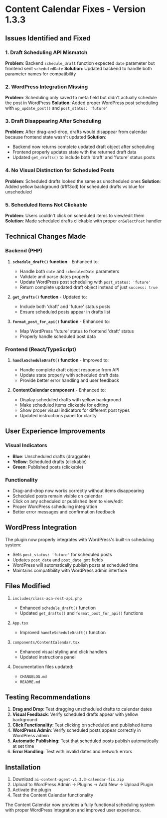 # Content Calendar Fixes - Version 1.3.3

## Issues Identified and Fixed

### 1. Draft Scheduling API Mismatch
**Problem**: Backend `schedule_draft` function expected `date` parameter but frontend sent `scheduledDate`
**Solution**: Updated backend to handle both parameter names for compatibility

### 2. WordPress Integration Missing
**Problem**: Scheduling only saved to meta field but didn't actually schedule the post in WordPress
**Solution**: Added proper WordPress post scheduling with `wp_update_post()` and `post_status: 'future'`

### 3. Draft Disappearing After Scheduling
**Problem**: After drag-and-drop, drafts would disappear from calendar because frontend state wasn't updated
**Solution**: 
- Backend now returns complete updated draft object after scheduling
- Frontend properly updates state with the returned draft data
- Updated `get_drafts()` to include both 'draft' and 'future' status posts

### 4. No Visual Distinction for Scheduled Posts
**Problem**: Scheduled drafts looked the same as unscheduled ones
**Solution**: Added yellow background (#fff3cd) for scheduled drafts vs blue for unscheduled

### 5. Scheduled Items Not Clickable
**Problem**: Users couldn't click on scheduled items to view/edit them
**Solution**: Made scheduled drafts clickable with proper `onSelectPost` handler

## Technical Changes Made

### Backend (PHP)
1. **`schedule_draft()` function** - Enhanced to:
   - Handle both `date` and `scheduledDate` parameters
   - Validate and parse dates properly
   - Update WordPress post scheduling with `post_status: 'future'`
   - Return complete updated draft object instead of just `success: true`

2. **`get_drafts()` function** - Updated to:
   - Include both 'draft' and 'future' status posts
   - Ensure scheduled posts appear in drafts list

3. **`format_post_for_api()` function** - Enhanced to:
   - Map WordPress 'future' status to frontend 'draft' status
   - Properly handle scheduled post data

### Frontend (React/TypeScript)
1. **`handleScheduleDraft()` function** - Improved to:
   - Handle complete draft object response from API
   - Update state properly with scheduled draft data
   - Provide better error handling and user feedback

2. **ContentCalendar component** - Enhanced to:
   - Display scheduled drafts with yellow background
   - Make scheduled items clickable for editing
   - Show proper visual indicators for different post types
   - Updated instructions panel for clarity

## User Experience Improvements

### Visual Indicators
- **Blue**: Unscheduled drafts (draggable)
- **Yellow**: Scheduled drafts (clickable)
- **Green**: Published posts (clickable)

### Functionality
- Drag-and-drop now works correctly without items disappearing
- Scheduled posts remain visible on calendar
- Click on any scheduled or published item to view/edit
- Proper WordPress scheduling integration
- Better error messages and confirmation feedback

## WordPress Integration

The plugin now properly integrates with WordPress's built-in scheduling system:
- Sets `post_status: 'future'` for scheduled posts
- Updates `post_date` and `post_date_gmt` fields
- WordPress will automatically publish posts at scheduled time
- Maintains compatibility with WordPress admin interface

## Files Modified

1. `includes/class-aca-rest-api.php`
   - Enhanced `schedule_draft()` function
   - Updated `get_drafts()` and `format_post_for_api()` functions

2. `App.tsx`
   - Improved `handleScheduleDraft()` function

3. `components/ContentCalendar.tsx`
   - Enhanced visual styling and click handlers
   - Updated instructions panel

4. Documentation files updated:
   - `CHANGELOG.md`
   - `README.md`

## Testing Recommendations

1. **Drag and Drop**: Test dragging unscheduled drafts to calendar dates
2. **Visual Feedback**: Verify scheduled drafts appear with yellow background
3. **Click Functionality**: Test clicking on scheduled and published items
4. **WordPress Admin**: Verify scheduled posts appear correctly in WordPress admin
5. **Automatic Publishing**: Test that scheduled posts publish automatically at set time
6. **Error Handling**: Test with invalid dates and network errors

## Installation

1. Download `ai-content-agent-v1.3.3-calendar-fix.zip`
2. Upload to WordPress Admin → Plugins → Add New → Upload Plugin
3. Activate the plugin
4. Test the Content Calendar functionality

The Content Calendar now provides a fully functional scheduling system with proper WordPress integration and improved user experience.